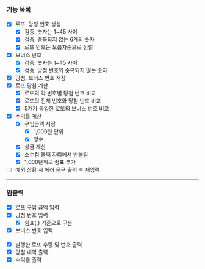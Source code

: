 ### 기능 목록
 - [x] 로또, 당청 번호 생성
   - [x] 검증: 숫자는 1~45 사이
   - [x] 검증: 중복되지 않는 6개의 숫자
   - [x] 로또 번호는 오름차순으로 정렬
 - [x] 보너스 번호
   - [x] 검증: 숫자는 1~45 사이
   - [x] 검증: 당첨 번호와 중복되지 않는 숫자
 - [x] 당첨, 보너스 번호 저장
 - [x] 로또 당첨 계산
   - [x] 로또의 각 번호별 당첨 번호 비교
   - [x] 로또의 전체 번호와 당첨 번호 비교 
   - [x] 5개가 동일한 로또의 보너스 번호 비교
 - [x] 수익률 계산
   - [x] 구입금액 저장
     - [x] 1,000원 단위
     - [x] 양수
   - [x] 상금 계산
   - [x] 소수점 둘째 자리에서 반올림
   - [x] 1,000단위로 쉼표 추가
 - [ ] 예외 상황 시 에러 문구 출력 후 재입력
---
### 입출력
 - [x] 로또 구입 금액 입력
 - [x] 당첨 번호 입력
   - [x] 쉼표(,) 기준으로 구분
 - [x] 보너스 번호 입력
 <br><br>
 - [x] 발행한 로또 수량 및 번호 출력
 - [x] 당첨 내역 출력
 - [x] 수익률 출력